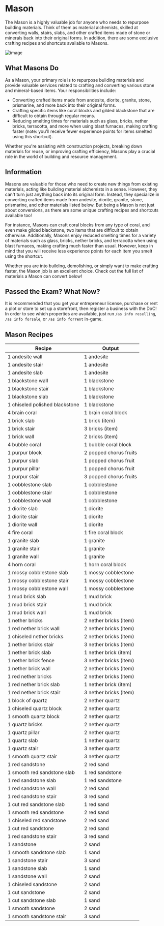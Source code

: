 # Mason

The Mason is a highly valuable job for anyone who needs to repurpose building materials. Think of them as material alchemists, skilled at converting walls, stairs, slabs, and other crafted items made of stone or minerals back into their original forms. In addition, there are some exclusive crafting recipes and shortcuts available to Masons.

![image](https://media.discordapp.net/attachments/838356841217916989/1165972507799588995/2023-10-23_22.10.51.png?ex=65520604&is=653f9104&hm=fff40c7841109850fc25ef458fe8846e05cf428f60918a8560474e76aba01419&=&width=1276&height=671)

## What Masons Do

As a Mason, your primary role is to repurpose building materials and provide valuable services related to crafting and converting various stone and mineral-based items. Your responsibilities include:

- Converting crafted items made from andesite, diorite, granite, stone, prismarine, and more back into their original forms.
- Crafting specific items like coral blocks and gilded blackstone that are difficult to obtain through regular means.
- Reducing smelting times for materials such as glass, bricks, nether bricks, terracotta, and more when using blast furnaces, making crafting faster (note: you'll receive fewer experience points for items smelted using this shortcut).

Whether you're assisting with construction projects, breaking down materials for reuse, or improving crafting efficiency, Masons play a crucial role in the world of building and resource management.

## Information

Masons are valuable for those who need to create new things from existing materials, acting like building material alchemists in a sense. However, they can't turn just anything back into its original form. Instead, they specialize in converting crafted items made from andesite, diorite, granite, stone, prismarine, and other materials listed below. But being a Mason is not just about conversions, as there are some unique crafting recipes and shortcuts available too!

For instance, Masons can craft coral blocks from any type of coral, and even make gilded blackstone, two items that are difficult to obtain otherwise. Additionally, Masons enjoy reduced smelting times for a variety of materials such as glass, bricks, nether bricks, and terracotta when using blast furnaces, making crafting much faster than usual. However, keep in mind that you will receive less experience points for each item you smelt using the shortcut.

Whether you are into building, demolishing, or simply want to make crafting faster, the Mason job is an excellent choice. Check out the full list of materials a Mason can convert below!

## Passed the Exam? What Now?

It is recommended that you get your entrepreneur license, purchase or rent a plot or store to set up a storefront, then register a business with the DoC! In order to see which properties are available, just run `/as info reselling`, `/as info forsale`, or `/as info forrent` in-game.

## Mason Recipes

| Recipe                        | Output                                |
|-------------------------------|---------------------------------------|
| 1 andesite wall               | 1 andesite                            |
| 1 andesite stair              | 1 andesite                            |
| 1 andesite slab               | 1 andesite                            |
| 1 blackstone wall             | 1 blackstone                          |
| 1 blackstone stair            | 1 blackstone                          |
| 1 blackstone slab             | 1 blackstone                          |
| 1 chiseled polished blackstone | 1 blackstone                          |
| 4 brain coral                  | 1 brain coral block                   |
| 1 brick slab                  | 1 brick (item)                        |
| 1 brick stair                 | 3 bricks (item)                       |
| 1 brick wall                  | 2 bricks (item)                       |
| 4 bubble coral                | 1 bubble coral block                   |
| 1 purpur block                | 2 popped chorus fruits                |
| 1 purpur slab                 | 1 popped chorus fruit                 |
| 1 purpur pillar               | 1 popped chorus fruit                 |
| 1 purpur stair                | 3 popped chorus fruits                |
| 1 cobblestone slab            | 1 cobblestone                         |
| 1 cobblestone stair           | 1 cobblestone                         |
| 1 cobblestone wall            | 1 cobblestone                         |
| 1 diorite slab                | 1 diorite                            |
| 1 diorite stair               | 1 diorite                            |
| 1 diorite wall                | 1 diorite                            |
| 4 fire coral                  | 1 fire coral block                   |
| 1 granite slab                | 1 granite                            |
| 1 granite stair               | 1 granite                            |
| 1 granite wall                | 1 granite                            |
| 4 horn coral                  | 1 horn coral block                   |
| 1 mossy cobblestone slab      | 1 mossy cobblestone                   |
| 1 mossy cobblestone stair     | 1 mossy cobblestone                   |
| 1 mossy cobblestone wall      | 1 mossy cobblestone                   |
| 1 mud brick slab              | 1 mud brick                           |
| 1 mud brick stair             | 1 mud brick                           |
| 1 mud brick wall              | 1 mud brick                           |
| 1 nether bricks               | 2 nether bricks (item)               |
| 1 red nether brick wall       | 2 nether bricks (item)               |
| 1 chiseled nether bricks      | 2 nether bricks (item)               |
| 1 nether bricks stair         | 3 nether bricks (item)               |
| 1 nether brick slab           | 1 nether brick (item)               |
| 1 nether brick fence          | 3 nether bricks (item)               |
| 1 nether brick wall           | 2 nether bricks (item)               |
| 1 red nether bricks           | 2 nether bricks (item)               |
| 1 red nether brick slab       | 1 nether brick (item)               |
| 1 red nether brick stair      | 3 nether bricks (item)               |
| 1 block of quartz             | 2 nether quartz                      |
| 1 chiseled quartz block       | 2 nether quartz                      |
| 1 smooth quartz block         | 2 nether quartz                      |
| 1 quartz bricks               | 2 nether quartz                      |
| 1 quartz pillar               | 2 nether quartz                      |
| 1 quartz slab                 | 1 nether quartz                      |
| 1 quartz stair                | 3 nether quartz                      |
| 1 smooth quartz stair         | 3 nether quartz                      |
| 1 red sandstone               | 2 red sand                            |
| 1 smooth red sandstone slab   | 1 red sandstone                       |
| 1 red sandstone slab          | 1 red sandstone                       |
| 1 red sandstone wall          | 2 red sand                            |
| 1 red sandstone stair         | 3 red sand                            |
| 1 cut red sandstone slab      | 1 red sand                            |
| 1 smooth red sandstone        | 2 red sand                            |
| 1 chiseled red sandstone      | 2 red sand                            |
| 1 cut red sandstone           | 2 red sand                            |
| 1 red sandstone stair         | 3 red sand                            |
| 1 sandstone                  | 2 sand                               |
| 1 smooth sandstone slab       | 1 sand                                |
| 1 sandstone stair             | 3 sand                               |
| 1 sandstone slab              | 1 sand                                |
| 1 sandstone wall              | 2 sand                               |
| 1 chiseled sandstone          | 2 sand                               |
| 1 cut sandstone              | 2 sand                               |
| 1 cut sandstone slab          | 1 sand                                |
| 1 smooth sandstone           | 2 sand                               |
| 1 smooth sandstone stair     | 3 sand
